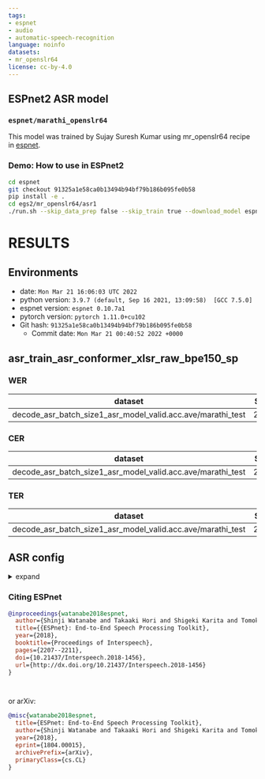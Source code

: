 ```yaml
---
tags:
- espnet
- audio
- automatic-speech-recognition
language: noinfo
datasets:
- mr_openslr64
license: cc-by-4.0
---
```


## ESPnet2 ASR model 

### `espnet/marathi_openslr64`

This model was trained by Sujay Suresh Kumar using mr_openslr64 recipe in [espnet](https://github.com/espnet/espnet/).

### Demo: How to use in ESPnet2

```bash
cd espnet
git checkout 91325a1e58ca0b13494b94bf79b186b095fe0b58
pip install -e .
cd egs2/mr_openslr64/asr1
./run.sh --skip_data_prep false --skip_train true --download_model espnet/marathi_openslr64
```

<!-- Generated by scripts/utils/show_asr_result.sh -->
# RESULTS
## Environments
- date: `Mon Mar 21 16:06:03 UTC 2022`
- python version: `3.9.7 (default, Sep 16 2021, 13:09:58)  [GCC 7.5.0]`
- espnet version: `espnet 0.10.7a1`
- pytorch version: `pytorch 1.11.0+cu102`
- Git hash: `91325a1e58ca0b13494b94bf79b186b095fe0b58`
  - Commit date: `Mon Mar 21 00:40:52 2022 +0000`

## asr_train_asr_conformer_xlsr_raw_bpe150_sp
### WER

|dataset|Snt|Wrd|Corr|Sub|Del|Ins|Err|S.Err|
|---|---|---|---|---|---|---|---|---|
|decode_asr_batch_size1_asr_model_valid.acc.ave/marathi_test|299|3625|72.9|22.5|4.7|1.7|28.9|88.6|

### CER

|dataset|Snt|Wrd|Corr|Sub|Del|Ins|Err|S.Err|
|---|---|---|---|---|---|---|---|---|
|decode_asr_batch_size1_asr_model_valid.acc.ave/marathi_test|299|20557|91.4|3.1|5.5|1.9|10.5|88.6|

### TER

|dataset|Snt|Wrd|Corr|Sub|Del|Ins|Err|S.Err|
|---|---|---|---|---|---|---|---|---|
|decode_asr_batch_size1_asr_model_valid.acc.ave/marathi_test|299|13562|86.5|6.3|7.1|1.4|14.9|88.6|

## ASR config

<details><summary>expand</summary>

```
config: conf/tuning/train_asr_conformer_xlsr.yaml
print_config: false
log_level: INFO
dry_run: false
iterator_type: sequence
output_dir: exp/asr_train_asr_conformer_xlsr_raw_bpe150_sp
ngpu: 1
seed: 0
num_workers: 1
num_att_plot: 3
dist_backend: nccl
dist_init_method: env://
dist_world_size: null
dist_rank: null
local_rank: 0
dist_master_addr: null
dist_master_port: null
dist_launcher: null
multiprocessing_distributed: false
unused_parameters: false
sharded_ddp: false
cudnn_enabled: true
cudnn_benchmark: false
cudnn_deterministic: true
collect_stats: false
write_collected_feats: false
max_epoch: 60
patience: null
val_scheduler_criterion:
- valid
- loss
early_stopping_criterion:
- valid
- loss
- min
best_model_criterion:
-   - valid
    - acc
    - max
keep_nbest_models: 5
nbest_averaging_interval: 0
grad_clip: 5.0
grad_clip_type: 2.0
grad_noise: false
accum_grad: 3
no_forward_run: false
resume: true
train_dtype: float32
use_amp: false
log_interval: null
use_matplotlib: true
use_tensorboard: true
use_wandb: false
wandb_project: null
wandb_id: null
wandb_entity: null
wandb_name: null
wandb_model_log_interval: -1
detect_anomaly: false
pretrain_path: null
init_param: []
ignore_init_mismatch: false
freeze_param:
- frontend.upstream
num_iters_per_epoch: null
batch_size: 20
valid_batch_size: null
batch_bins: 10000
valid_batch_bins: null
train_shape_file:
- exp/asr_stats_raw_bpe150_sp/train/speech_shape
- exp/asr_stats_raw_bpe150_sp/train/text_shape.bpe
valid_shape_file:
- exp/asr_stats_raw_bpe150_sp/valid/speech_shape
- exp/asr_stats_raw_bpe150_sp/valid/text_shape.bpe
batch_type: numel
valid_batch_type: null
fold_length:
- 80000
- 150
sort_in_batch: descending
sort_batch: descending
multiple_iterator: false
chunk_length: 500
chunk_shift_ratio: 0.5
num_cache_chunks: 1024
train_data_path_and_name_and_type:
-   - dump/raw/marathi_train_sp/wav.scp
    - speech
    - sound
-   - dump/raw/marathi_train_sp/text
    - text
    - text
valid_data_path_and_name_and_type:
-   - dump/raw/marathi_dev/wav.scp
    - speech
    - sound
-   - dump/raw/marathi_dev/text
    - text
    - text
allow_variable_data_keys: false
max_cache_size: 0.0
max_cache_fd: 32
valid_max_cache_size: null
optim: adam
optim_conf:
    lr: 0.0005
scheduler: warmuplr
scheduler_conf:
    warmup_steps: 20000
token_list:
- <blank>
- <unk>
- ▁
- ा
- ी
- े
- त
- र
- ं
- न
- क
- ्
- व
- ि
- ल
- ▁म
- स
- ो
- श
- द
- च
- म
- ▁अ
- ▁आ
- ण
- ु
- ला
- ह
- ▁आहे
- य
- ▁स
- ग
- ▁ह
- ्या
- चा
- ▁प
- ड
- ▁क
- प
- ट
- ▁ब
- ज
- र्
- ्र
- ▁?
- ▁ज
- ब
- ून
- वा
- ▁एक
- ▁या
- ळ
- ात
- ख
- ध
- ▁ति
- ठ
- ल्या
- ले
- ू
- ▁तुम्हाला
- ां
- ार
- घ
- ची
- ▁अस
- थ
- ▁का
- ने
- णि
- ॅ
- ▁त
- ▁परवा
- ▁ते
- ली
- ▁गेल
- ळा
- ष
- ▁कर
- .
- च्या
- ▁न
- वर
- ▁त्या
- ▁प्र
- ▁करू
- ▁ग
- ्ट
- ई
- झ
- ▁फ
- ाय
- क्ष
- ▁काय
- पूर
- ▁होती
- मध
- ▁तिथ
- ▁काही
- ए
- ▁वि
- ▁दोन
- ▁महिन्या
- व्हा
- तील
- जार
- ▁नाही
- ँ
- ▁पुत
- ॉ
- ▁झाला
- ▁दिसल
- ▁साल
- ▁रस्त्यावर
- स्त
- जवळ
- न्म
- मध्य
- ऊ
- ▁इथे
- ▁तुमच
- ▁शकते
- मान
- ▁उद्
- फ
- ै
- ढ
- ','
- इ
- ौ
- ‍
- ृ
- ओ
- ः
- ॲ
- आ
- '-'
- ञ
- औ
- '!'
- ऑ
- ऱ
- ऐ
- छ
- उ
- '?'
- भ
- अ
- ऋ
- <sos/eos>
init: xavier_uniform
input_size: null
ctc_conf:
    dropout_rate: 0.0
    ctc_type: builtin
    reduce: true
    ignore_nan_grad: true
joint_net_conf: null
use_preprocessor: true
token_type: bpe
bpemodel: data/token_list/bpe_unigram150/bpe.model
non_linguistic_symbols: null
cleaner: null
g2p: null
speech_volume_normalize: null
rir_scp: null
rir_apply_prob: 1.0
noise_scp: null
noise_apply_prob: 1.0
noise_db_range: '13_15'
frontend: s3prl
frontend_conf:
    frontend_conf:
        upstream: wav2vec2_xlsr
    download_dir: ./hub
    multilayer_feature: true
    fs: 16k
specaug: specaug
specaug_conf:
    apply_time_warp: true
    time_warp_window: 5
    time_warp_mode: bicubic
    apply_freq_mask: true
    freq_mask_width_range:
    - 0
    - 30
    num_freq_mask: 2
    apply_time_mask: true
    time_mask_width_range:
    - 0
    - 40
    num_time_mask: 2
normalize: utterance_mvn
normalize_conf: {}
model: espnet
model_conf:
    ctc_weight: 0.3
    lsm_weight: 0.1
    length_normalized_loss: false
    extract_feats_in_collect_stats: false
preencoder: linear
preencoder_conf:
    input_size: 1024
    output_size: 80
encoder: conformer
encoder_conf:
    output_size: 512
    attention_heads: 4
    linear_units: 1024
    num_blocks: 3
    dropout_rate: 0.3
    positional_dropout_rate: 0.3
    attention_dropout_rate: 0.3
    input_layer: conv2d
    normalize_before: true
    macaron_style: false
    pos_enc_layer_type: rel_pos
    selfattention_layer_type: rel_selfattn
    activation_type: swish
    use_cnn_module: true
    cnn_module_kernel: 17
postencoder: null
postencoder_conf: {}
decoder: transformer
decoder_conf:
    attention_heads: 4
    linear_units: 1024
    num_blocks: 3
    dropout_rate: 0.3
    positional_dropout_rate: 0.3
    self_attention_dropout_rate: 0.3
    src_attention_dropout_rate: 0.3
required:
- output_dir
- token_list
version: 0.10.7a1
distributed: false
```

</details>



### Citing ESPnet

```BibTex
@inproceedings{watanabe2018espnet,
  author={Shinji Watanabe and Takaaki Hori and Shigeki Karita and Tomoki Hayashi and Jiro Nishitoba and Yuya Unno and Nelson Yalta and Jahn Heymann and Matthew Wiesner and Nanxin Chen and Adithya Renduchintala and Tsubasa Ochiai},
  title={{ESPnet}: End-to-End Speech Processing Toolkit},
  year={2018},
  booktitle={Proceedings of Interspeech},
  pages={2207--2211},
  doi={10.21437/Interspeech.2018-1456},
  url={http://dx.doi.org/10.21437/Interspeech.2018-1456}
}




```

or arXiv:

```bibtex
@misc{watanabe2018espnet,
  title={ESPnet: End-to-End Speech Processing Toolkit}, 
  author={Shinji Watanabe and Takaaki Hori and Shigeki Karita and Tomoki Hayashi and Jiro Nishitoba and Yuya Unno and Nelson Yalta and Jahn Heymann and Matthew Wiesner and Nanxin Chen and Adithya Renduchintala and Tsubasa Ochiai},
  year={2018},
  eprint={1804.00015},
  archivePrefix={arXiv},
  primaryClass={cs.CL}
}
```
